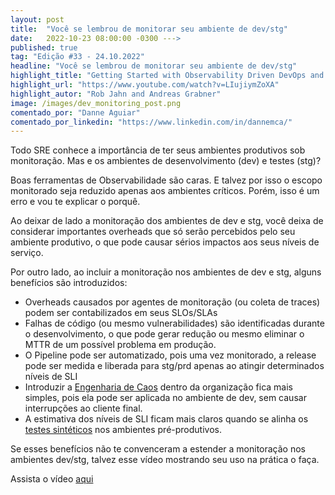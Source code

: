 ```yaml
---
layout: post 
title:  "Você se lembrou de monitorar seu ambiente de dev/stg"
date:   2022-10-23 08:00:00 -0300 --->
published: true
tag: "Edição #33 - 24.10.2022"
headline: "Você se lembrou de monitorar seu ambiente de dev/stg"
highlight_title: "Getting Started with Observability Driven DevOps and SRE Automation "
highlight_url: "https://www.youtube.com/watch?v=LIujiymZoXA"
highlight_autor: "Rob Jahn and Andreas Grabner"
image: /images/dev_monitoring_post.png
comentado_por: "Danne Aguiar"
comentado_por_linkedin: "https://www.linkedin.com/in/dannemca/"
---
```

Todo SRE conhece a importância de ter seus ambientes produtivos sob monitoração. Mas e os ambientes de desenvolvimento (dev) e testes (stg)? 

Boas ferramentas de Observabilidade são caras. E talvez por isso o escopo monitorado seja reduzido apenas aos ambientes críticos. Porém, isso é um erro e vou te explicar o porquê.

Ao deixar de lado a monitoração dos ambientes de dev e stg, você deixa de considerar importantes overheads que só serão percebidos pelo seu ambiente produtivo, o que pode causar sérios impactos aos seus níveis de serviço.

Por outro lado, ao incluir a monitoração nos ambientes de dev e stg, alguns benefícios são introduzidos:

- Overheads causados por agentes de monitoração (ou coleta de traces) podem ser contabilizados em seus SLOs/SLAs
- Falhas de código (ou mesmo vulnerabilidades) são identificadas durante o desenvolvimento, o que pode gerar redução ou mesmo eliminar o MTTR de um possível problema em produção.
- O Pipeline pode ser automatizado, pois uma vez monitorado, a release pode ser medida e liberada para stg/prd apenas ao atingir determinados níveis de SLI
- Introduzir a [Engenharia de Caos](https://destaque.srebrasil.com/tabletop-exercises-for-engineering-teams/) dentro da organização fica mais simples, pois ela pode ser aplicada no ambiente de dev, sem causar interrupções ao cliente final.
- A estimativa dos níveis de SLI ficam mais claros quando se alinha os [testes sintéticos](https://destaque.srebrasil.com/top-7-reasons-to-use-synthetic-monitoring/) nos ambientes pré-produtivos.

Se esses benefícios não te convenceram a estender a monitoração nos ambientes dev/stg, talvez esse vídeo mostrando seu uso na prática o faça.

Assista o vídeo [aqui](https://www.youtube.com/watch?v=LIujiymZoXA)